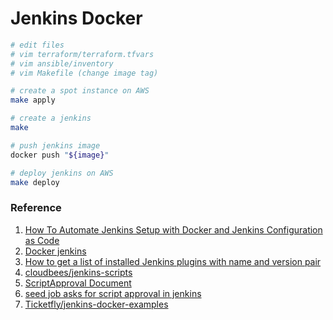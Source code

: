 # Jenkins Docker

```bash
# edit files
# vim terraform/terraform.tfvars
# vim ansible/inventory
# vim Makefile (change image tag)

# create a spot instance on AWS
make apply

# create a jenkins
make

# push jenkins image
docker push "${image}"

# deploy jenkins on AWS
make deploy
```

### Reference

1. [How To Automate Jenkins Setup with Docker and Jenkins Configuration as Code](https://www.digitalocean.com/community/tutorials/how-to-automate-jenkins-setup-with-docker-and-jenkins-configuration-as-code)
2. [Docker jenkins](https://hub.docker.com/_/jenkins)
3. [How to get a list of installed Jenkins plugins with name and version pair](https://stackoverflow.com/q/9815273)
4. [cloudbees/jenkins-scripts](https://github.com/cloudbees/jenkins-scripts)
5. [ScriptApproval Document](https://javadoc.jenkins.io/plugin/script-security/org/jenkinsci/plugins/scriptsecurity/scripts/ScriptApproval.html)
6. [seed job asks for script approval in jenkins](https://stackoverflow.com/questions/43699190/seed-job-asks-for-script-approval-in-jenkins)
7. [Ticketfly/jenkins-docker-examples](https://github.com/Ticketfly/jenkins-docker-examples)

